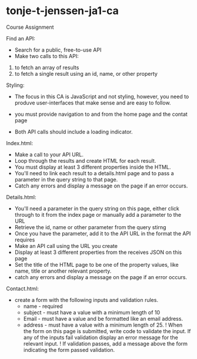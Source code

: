 # tonje-t-jenssen-ja1-ca
Course Assignment

Find an API:

* Search for a public, free-to-use API
* Make two calls to this API:
1) to fetch an array of results
2) to fetch a single result using an id, name, or other property

Styling: 

* The focus in this CA is JavaScript and not styling,
   however, you need to produve user-interfaces that make
   sense and are easy to follow. 

* you must provide navigation to and from the home page and the contat page
* Both API calls should include a loading indicator. 

Index.html:

* Make a call to your API URL.
* Loop through the results and create HTML for each result. 
* You must display at least 3 different properties inside the HTML.
* You'll need to link each result to a details.html page and 
  to pass a parameter in the query string to that page. 
* Catch any errors and display a message on the page if an error occurs. 

Details.html:

* You'll need a parameter in the query string on this page,
  either click through to it from the index page or manually add a parameter to the URL
* Retrieve the id, name or other parameter from the query stirng
* Once you have the parameter, add it to the API URL in the format the API requires
* Make an API call using the URL you create
* Display at least 3 different properties from the receives JSON on this page
* Set the title of the HTML page to be one of the property values, like name, title or another relevant property.
* catch any errors and display a message on the page if an error occurs. 

Contact.html:

* create a form with the following inputs and validation rules.
  * name - required
  * subject - must have a value with a minimum length of 10
  * Email - must have a value and be formatted like an email address. 
  * address - must have a value with a minimum length of 25. 
! When the form on this page is submitted, write code to validate the input. If any of the inputs fail validation display an error message for the relevant input. 
! If validation passes, add a message above the form indicating the form passed validation. 

